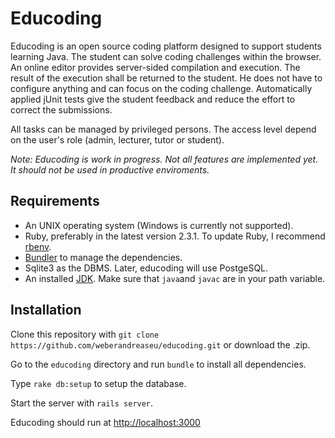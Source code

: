 # Educoding

Educoding is an open source coding platform designed to support students learning Java. The student can solve coding challenges within the browser. An online editor provides server-sided compilation and execution. The result of the execution shall be returned to the student. He does not have to configure anything and can focus on the coding challenge. Automatically applied jUnit tests give the student feedback and reduce the effort to correct the submissions.

All tasks can be managed by privileged persons. The access level depend on the user's role (admin, lecturer, tutor or student).

*Note: Educoding is work in progress. Not all features are implemented yet. It should not be used in productive enviroments.*

## Requirements
- An UNIX operating system (Windows is currently not supported).
- Ruby, preferably in the latest version 2.3.1. To update Ruby, I recommend [rbenv](https://github.com/rbenv/rbenv).
- [Bundler](https://github.com/bundler/bundler) to manage the dependencies.
- Sqlite3 as the DBMS. Later, educoding will use PostgeSQL.
- An installed [JDK](http://www.oracle.com/technetwork/java/javase/downloads/jdk8-downloads-2133151.html). Make sure that `java`and `javac` are in your path variable.

## Installation
Clone this repository with `git clone https://github.com/weberandreaseu/educoding.git` or download the .zip.

Go to the `educoding` directory and run `bundle` to install all dependencies.

Type `rake db:setup` to setup the database.

Start the server with `rails server`.

Educoding should run at [http://localhost:3000](http://localhost:3000)
